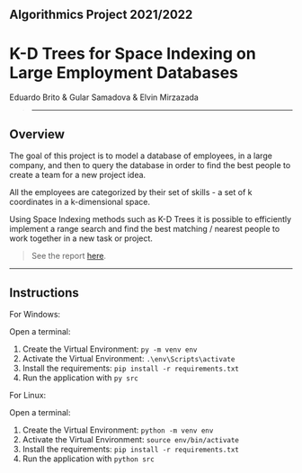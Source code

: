 ## Algorithmics Project 2021/2022

# K-D Trees for Space Indexing on Large Employment Databases

Eduardo Brito & Gular Samadova & Elvin Mirzazada

> ---

## Overview

The goal of this project is to model a database of employees, in a large company, and then to query the database in order to find the best people to create a team for a new project idea. 

All the employees are categorized by their set of skills - a set of k coordinates in a k-dimensional space. 

Using Space Indexing methods such as K-D Trees it is possible to efficiently implement a range search and find the best matching / nearest people to work together in a new task or project.

> See the report [here](docs/poster.pdf).

--------------------------------

## Instructions

For Windows:

Open a terminal:
1. Create the Virtual Environment: `py -m venv env`
2. Activate the Virtual Environment: `.\env\Scripts\activate`
3. Install the requirements: `pip install -r requirements.txt`
4. Run the application with `py src`

For Linux:

Open a terminal:
1. Create the Virtual Environment: `python -m venv env`
2. Activate the Virtual Environment: `source env/bin/activate`
3. Install the requirements: `pip install -r requirements.txt`
4. Run the application with `python src`